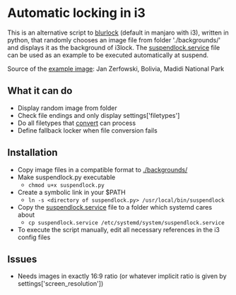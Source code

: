 # Automatic locking in i3

This is an alternative script to [blurlock](https://github.com/manjaro/packages-community/blob/master/i3/i3exit/blurlock) (default in manjaro with i3), written in python, that randomly chooses an image file from folder './backgrounds/' and displays it as the background of i3lock.
The [suspendlock.service](./suspendlock.service) file can be used as an example to be executed automatically at suspend.

Source of the [example image](./backgrounds/example.png): Jan Zerfowski, Bolivia, Madidi National Park

## What it can do
- Display random image from folder
- Check file endings and only display settings['filetypes']
- Do all filetypes that [convert](https://imagemagick.org/script/convert.php) can process
- Define fallback locker when file conversion fails

## Installation
- Copy image files in a compatible format to [./backgrounds/](./backgrounds)
- Make suspendlock.py executable
    - `chmod u+x suspendlock.py`
- Create a symbolic link in your $PATH
    - `ln -s <directory of suspendlock.py> /usr/local/bin/suspendlock`
- Copy the [suspendlock.service](./suspendlock.service) file to a folder which systemd cares about
    - `cp suspendlock.service /etc/systemd/system/suspendlock.service`
- To execute the script manually, edit all necessary references in the i3 config files

## Issues
- Needs images in exactly 16:9 ratio (or whatever implicit ratio is given by settings['screen_resolution'])
